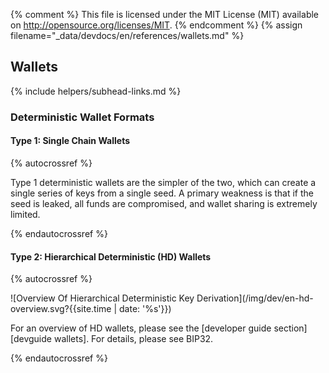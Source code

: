 {% comment %}
This file is licensed under the MIT License (MIT) available on
http://opensource.org/licenses/MIT.
{% endcomment %}
{% assign filename="_data/devdocs/en/references/wallets.md" %}

## Wallets 
{% include helpers/subhead-links.md %}

### Deterministic Wallet Formats
<!-- no subhead-links here -->

#### Type 1: Single Chain Wallets
<!-- no subhead-links here -->

{% autocrossref %}

Type 1 deterministic wallets are the simpler of the two, which can
create a single series of keys from a single seed. A primary weakness is
that if the seed is leaked, all funds are compromised, and wallet
sharing is extremely limited.

{% endautocrossref %}

#### Type 2: Hierarchical Deterministic (HD) Wallets
<!-- no subhead-links here -->

{% autocrossref %}

![Overview Of Hierarchical Deterministic Key Derivation](/img/dev/en-hd-overview.svg?{{site.time | date: '%s'}})

For an overview of HD wallets, please see the [developer guide
section][devguide wallets].  For details, please see BIP32.

{% endautocrossref %}
